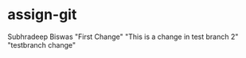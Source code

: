 # assign-git
Subhradeep Biswas
"First Change"
"This is a change in test branch 2"
"testbranch change"

